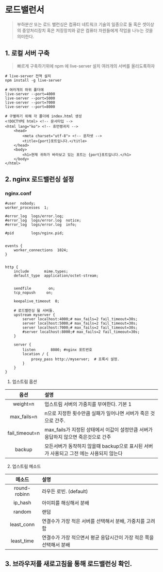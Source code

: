# 로드밸런서
> 부하분산 또는 로드 밸런싱은 컴퓨터 네트워크 기술의 일종으로 둘 혹은 셋이상의 중앙처리장치 혹은 저장장치와 같은 컴퓨터 자원들에게 작업을 나누는 것을 의미한다.  

## 1. 로컬 서버 구축
> 빠르게 구축하기위에 npm 에 live-server 설치
> 여러개의 서버를 올리도록하자
```
# live-server 전역 설치
npm install -g live-server

# 여러개의 하위 폴더에
live-server --port=4000
live-server --port=5000
live-server --port=7000
live-server --port=8000

# 구별하기 위해 각 폴더에 index.html 생성
<!DOCTYPE html> <!-- 문서타입 --> 
<html lang="ko"> <!-- 휴먼랭귀지 --> 
	<head> 
		<meta charset="utf-8"> <!-- 문자셋 --> 
		<title>{port}포트입니다.</title> 
	</head> 
	<body> 
		<h1>현재 귀하가 바라보고 있는 포트는 {port}포트입니다.</h1>
	</body> 
</html>
```

## 2. nginx 로드밸런싱 설정

### nginx.conf
```
#user  nobody;
worker_processes  1;

#error_log  logs/error.log;
#error_log  logs/error.log  notice;
#error_log  logs/error.log  info;

#pid        logs/nginx.pid;


events {
    worker_connections  1024;
}


http {
    include       mime.types;
    default_type  application/octet-stream;
	

    sendfile        on;
    tcp_nopush     on;

    keepalive_timeout  0;

    # 로드밸런싱 될 서버들.
	upstream myserver {
		server localhost:4000;# max_fails=2 fail_timeout=30s;
		server localhost:5000;# max_fails=2 fail_timeout=30s;
		server localhost:7000;# max_fails=2 fail_timeout=30s;
		#server localhost:8000;# max_fails=2 fail_timeout=30s;
	}

    server {
        listen       8080; #nginx 포트번호
		location / {
			proxy_pass http://myserver;  # 프록시 설정.
		}
    }
}

```  

1. 업스트림 옵션  

| 옵션 | 설명 |    
|:---:|:---|  
|weight=n|업스트림 서버의 가중치를 부여한다. 기본 1|  
|max_fails=n|n으로 지정한 횟수만큼 실패가 일어나면 서버가 죽은 것으로 간주.|  
|fail_timeout=n|max_fails가 지정된 상태에서 이값이 설정만큼 서버가 응답하지 않으면 죽은것으로 간주|  
|backup|모든서버가 동작하지 않을때 backup으로 표시된 서버가 사용되고 그전 에는 사용되지 않는다|  
  

2. 업스트림 메소드  

|메소드|설명|   
|:---:|:---|   
|round-robinn|라우든 로빈. (default)|
|ip_hash|아이피를 해싱해서 분배|  
|random|랜덤|  
|least_conn|연결수가 가장 적은 서버를 선택해서 분배, 가중치를 고려함|  
|least_time|연결수가 가장 적으면서 평균 응답시간이 가장 적은 쪽을 선택해서 분배|  



## 3. 브라우저를 새로고침을 통해 로드밸런싱 확인.